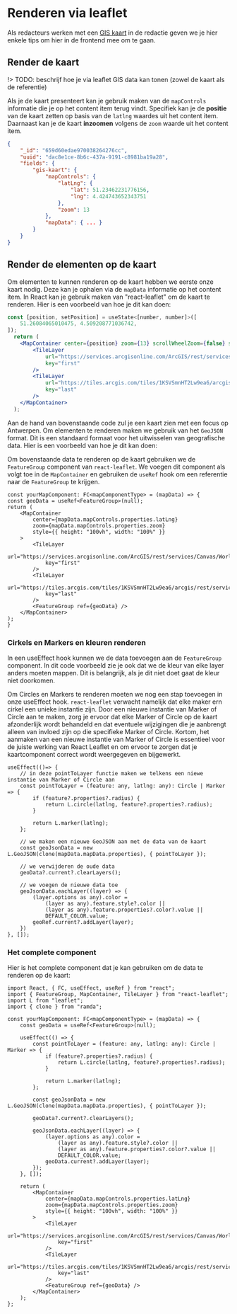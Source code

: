 # Renderen via leaflet

Als redacteurs werken met een [GIS kaart](/redactie/content/inrichten-cc-gis-kaart) in de redactie geven we je hier enkele tips om hier in de frontend mee om te gaan.

## Render de kaart

!> TODO: beschrijf hoe je via leaflet GIS data kan tonen (zowel de kaart als de referentie)

Als je de kaart presenteert kan je gebruik maken van de `mapControls` informatie die je op het content item terug vindt.
Specifiek kan je de **positie** van de kaart zetten op basis van de `latlng` waardes uit het content item.
Daarnaast kan je de kaart **inzoomen** volgens de `zoom` waarde uit het content item.

```json
{
    "_id": "659d60edae970038264276cc",
    "uuid": "dac8e1ce-8b6c-437a-9191-c8981ba19a28",
    "fields": {
        "gis-kaart": {
            "mapControls": {
                "latLng": {
                    "lat": 51.23462231776156,
                    "lng": 4.424743652343751
                },
                "zoom": 13
            },
            "mapData": { ... }
        }
    }
}
```

## Render de elementen op de kaart

Om elementen te kunnen renderen op de kaart hebben we eerste onze kaart nodig. Deze kan je ophalen via de `mapData` informatie op het content item.
In React kan je gebruik maken van "react-leaflet" om de kaart te renderen. Hier is een voorbeeld van hoe je dit kan doen:

```jsx
const [position, setPosition] = useState<[number, number]>([
    51.26084065010475, 4.509208771036742,
]);
  return (
    <MapContainer center={position} zoom={13} scrollWheelZoom={false} style={{ height: "100vh", width: "100%" }}>
        <TileLayer
            url="https://services.arcgisonline.com/ArcGIS/rest/services/Canvas/World_Light_Gray_Base/MapServer/tile/{z}/{y}/{x}"
            key="first"
        />
        <TileLayer
            url="https://tiles.arcgis.com/tiles/1KSVSmnHT2Lw9ea6/arcgis/rest/services/basemap_stadsplan_v6/MapServer/tile/{z}/{y}/{x}"
            key="last"
        />
    </MapContainer>
  );
```

Aan de hand van bovenstaande code zul je een kaart zien met een focus op Antwerpen. Om elementen te renderen maken we gebruik van het `GeoJSON` format. Dit is een standaard formaat voor het uitwisselen van geografische data. Hier is een voorbeeld van hoe je dit kan doen:

Om bovenstaande data te renderen op de kaart gebruiken we de `FeatureGroup` component van `react-leaflet`. 
We voegen dit component als volgt toe in de `MapContainer` en gebruiken de `useRef` hook om een referentie naar de `FeatureGroup` te krijgen.
```tsx
const yourMapComponent: FC<mapComponentType> = (mapData) => {
const geoData = useRef<FeatureGroup>(null);
return (
    <MapContainer
        center={mapData.mapControls.properties.latLng}
        zoom={mapData.mapControls.properties.zoom}
        style={{ height: "100vh", width: "100%" }}
    >
        <TileLayer
            url="https://services.arcgisonline.com/ArcGIS/rest/services/Canvas/World_Light_Gray_Base/MapServer/tile/{z}/{y}/{x}"
            key="first"
        />
        <TileLayer
            url="https://tiles.arcgis.com/tiles/1KSVSmnHT2Lw9ea6/arcgis/rest/services/basemap_stadsplan_v6/MapServer/tile/{z}/{y}/{x}"
            key="last"
        />
        <FeatureGroup ref={geoData} />
    </MapContainer>
);
}
```
### Cirkels en Markers en kleuren renderen

In een useEffect hook kunnen we de data toevoegen aan de `FeatureGroup` component. In dit code voorbeeld zie je ook dat we de kleur van elke layer anders moeten mappen.
Dit is belangrijk, als je dit niet doet gaat de kleur niet doorkomen. 

Om Circles en Markers te renderen moeten we nog een stap toevoegen in onze useEffect hook. `react-leaflet` verwacht namelijk dat elke maker ern cirkel een unieke instantie zijn.
Door een nieuwe instantie van Marker of Circle aan te maken, zorg je ervoor dat elke Marker of Circle op de kaart afzonderlijk wordt behandeld en dat eventuele wijzigingen die je aanbrengt alleen van invloed zijn op die specifieke Marker of Circle.
Kortom, het aanmaken van een nieuwe instantie van Marker of Circle is essentieel voor de juiste werking van React Leaflet en om ervoor te zorgen dat je kaartcomponent correct wordt weergegeven en bijgewerkt.

```tsx
useEffect(()=> {
    // in deze pointToLayer functie maken we telkens een niewe instantie van Marker of Circle aan
    const pointToLayer = (feature: any, latlng: any): Circle | Marker => {
        if (feature?.properties?.radius) {
            return L.circle(latlng, feature?.properties?.radius);
        }

        return L.marker(latlng);
    };
    
    // we maken een nieuwe GeoJSON aan met de data van de kaart
    const geoJsonData = new L.GeoJSON(clone(mapData.mapData.properties), { pointToLayer });

    // we verwijderen de oude data
    geoData?.current?.clearLayers();
    
    // we voegen de nieuwe data toe
    geoJsonData.eachLayer((layer) => {
        (layer.options as any).color =
            (layer as any).feature.style?.color ||
            (layer as any).feature.properties?.color?.value ||
            DEFAULT_COLOR.value;
        geoRef.current?.addLayer(layer);
    })
}, []);
```

### Het complete component

Hier is het complete component dat je kan gebruiken om de data te renderen op de kaart:

```tsx
import React, { FC, useEffect, useRef } from "react";
import { FeatureGroup, MapContainer, TileLayer } from "react-leaflet";
import L from "leaflet";
import { clone } from "ramda";

const yourMapComponent: FC<mapComponentType> = (mapData) => {
    const geoData = useRef<FeatureGroup>(null);

    useEffect(() => {
        const pointToLayer = (feature: any, latlng: any): Circle | Marker => {
            if (feature?.properties?.radius) {
                return L.circle(latlng, feature?.properties?.radius);
            }

            return L.marker(latlng);
        };

        const geoJsonData = new L.GeoJSON(clone(mapData.mapData.properties), { pointToLayer });

        geoData?.current?.clearLayers();

        geoJsonData.eachLayer((layer) => {
            (layer.options as any).color =
                (layer as any).feature.style?.color ||
                (layer as any).feature.properties?.color?.value ||
                DEFAULT_COLOR.value;
            geoData.current?.addLayer(layer);
        });
    }, []);

    return (
        <MapContainer
            center={mapData.mapControls.properties.latLng}
            zoom={mapData.mapControls.properties.zoom}
            style={{ height: "100vh", width: "100%" }}
        >
            <TileLayer
                url="https://services.arcgisonline.com/ArcGIS/rest/services/Canvas/World_Light_Gray_Base/MapServer/tile/{z}/{y}/{x}"
                key="first"
            />
            <TileLayer
                url="https://tiles.arcgis.com/tiles/1KSVSmnHT2Lw9ea6/arcgis/rest/services/basemap_stadsplan_v6/MapServer/tile/{z}/{y}/{x}"
                key="last"
            />
            <FeatureGroup ref={geoData} />
        </MapContainer>
    );
};
```
